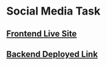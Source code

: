 # Social Media Task

## [Frontend Live Site](https://social-media-task-rakibul-wdp.netlify.app)

## [Backend Deployed Link](https://social-media-task-api-rakibul-wdp.vercel.app)

